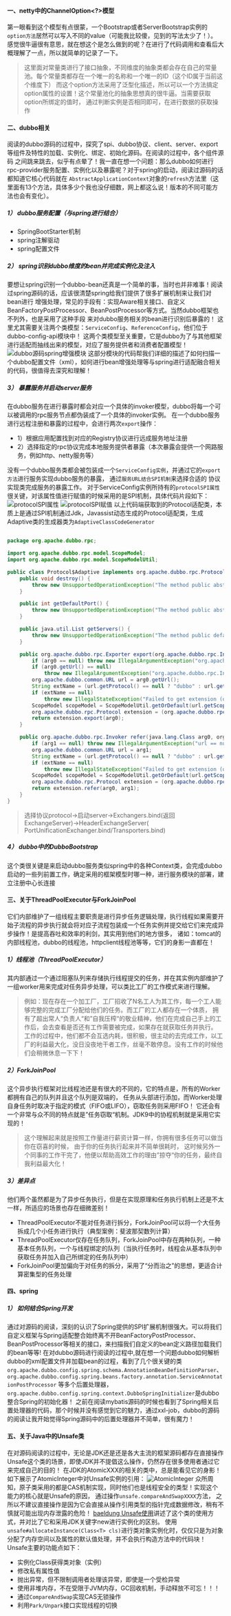 #### 一、netty中的ChannelOption<?>模型

第一眼看到这个模型有点很蒙，一个Bootstrap或者ServerBootstrap实例的`option方法`居然可以写入不同的value（可能我比较傻，见到的写法太少了！）。
感觉很牛逼很有意思，就在想这个是怎么做到的呢？在进行了代码调用和查看后大概理解了一点，所以就简单的记录了一下。
> 这里面对常量类进行了接口抽象，不同维度的抽象类都会存在自己的常量池。每个常量类都存在一个唯一的名称和一个唯一的ID（这个ID属于当前这个维度下）
> 而这个option方法采用了泛型化描述，所以可以一个方法搞定option属性的设置！这个常量池化的抽象思想真的很牛逼。当需要获取option所绑定的值时，
> 通过判断实例是否相同即可，在进行数据的获取操作

#### 二、dubbo相关

阅读的dubbo源码的过程中，探究了spi、dubbo协议、client、server、export等组件及特性的加载、实例化、绑定、初始化源码。在阅读的过程中，各个组件源码
之间跳来跳去，似乎有点晕了！我一直在想一个问题：那么dubbo如何进行rpc-provider服务配置、实例化以及暴露呢？对于spring的启动，阅读过源码的话都知道它核心代码就在
`AbstractApplicationContext`对象的`refresh`方法里（这里面有13个方法，具体多少个我也没仔细数，网上都这么说！版本的不同可能方法也会有变化）。

##### 1） dubbo服务配置（与spring进行结合）

+ SpringBootStarter机制
+ spring注解驱动
+ spring配置文件

##### 2） spring识别dubbo维度的bean并完成实例化及注入

要想让spring识别一个dubbo-bean还真是一个简单的事，当时也并非难事！阅读过spring源码的话，应该很清楚spring给我们提供了很多扩展机制来让我们对bean进行
增强处理，常见的手段有：实现Aware相关接口、自定义BeanFactoryPostProcessor、BeanPostProcessor等方式。当然dubbo框架也不列外，也是采用了这种手段
来对dubbo服务相关的bean进行识别后暴露的！
这里尤其需要关注两个类模型：`ServiceConfig`、`ReferenceConfig`，他们位于dubbo-config-api模块中！
这两个类模型至关重要，它是dubbo为了与其他框架进行适配而抽线出来的模型，对应了服务提供者和消费者配置模型！
![dubbo源码spring增强模块](../image/dubbo/dubbo-config-spring.png)
这部分模块的代码帮我们详细的描述了如何扫描一个dubbo配置文件（xml），如何进行bean增强处理等与spring进行适配融合相关的代码，很值得去深究和理解！

##### 3） 暴露服务并启动server服务

在dubbo服务在进行暴露时都会对应一个具体的invoker模型，dubbo将每一个可以被调用的rpc服务节点都伪装成了一个具体的invoker实例。
在一个dubbo服务进行远程注册和暴露的过程中，会进行两次`export`操作：

+ 1）根据应用配置找到对应的Registry协议进行远成服务地址注册
+ 2）选择指定的rpc协议完成本地服务提供者暴露（本次暴露会提供一个网路服务，例如http、netty服务等）

没有一个dubbo服务类都会被包装成一个`ServiceConfig实例`，并通过它的`export方法`进行服务实现dubbo服务的暴露，
通过`服务URL结合SPI机制`来选择合适的 协议实现类完成服务的暴露工作。
对于ServiceConfig实例所持有的`protocolSPI属性`很关键，对该属性值进行赋值的时候采用的是SPI机制，具体代码片段如下：
![protocolSPI属性](../image/dubbo/service-config-protocolSPI.png)
![protocolSPI赋值](../image/dubbo/protocolSPI-value.png)
以上代码端获取到的Protocol适配类，本质上是通过SPI机制通过Jdk，Javassist动态生成的Protocol适配类，生成Adaptive类的生成器类为`AdaptiveClassCodeGenerator`

```java

package org.apache.dubbo.rpc;

import org.apache.dubbo.rpc.model.ScopeModel;
import org.apache.dubbo.rpc.model.ScopeModelUtil;

public class Protocol$Adaptive implements org.apache.dubbo.rpc.Protocol {
    public void destroy() {
        throw new UnsupportedOperationException("The method public abstract void org.apache.dubbo.rpc.Protocol.destroy() of interface org.apache.dubbo.rpc.Protocol is not adaptive method!");
    }

    public int getDefaultPort() {
        throw new UnsupportedOperationException("The method public abstract int org.apache.dubbo.rpc.Protocol.getDefaultPort() of interface org.apache.dubbo.rpc.Protocol is not adaptive method!");
    }

    public java.util.List getServers() {
        throw new UnsupportedOperationException("The method public default java.util.List org.apache.dubbo.rpc.Protocol.getServers() of interface org.apache.dubbo.rpc.Protocol is not adaptive method!");
    }

    public org.apache.dubbo.rpc.Exporter export(org.apache.dubbo.rpc.Invoker arg0) throws org.apache.dubbo.rpc.RpcException {
        if (arg0 == null) throw new IllegalArgumentException("org.apache.dubbo.rpc.Invoker argument == null");
        if (arg0.getUrl() == null)
            throw new IllegalArgumentException("org.apache.dubbo.rpc.Invoker argument getUrl() == null");
        org.apache.dubbo.common.URL url = arg0.getUrl();
        String extName = (url.getProtocol() == null ? "dubbo" : url.getProtocol());
        if (extName == null)
            throw new IllegalStateException("Failed to get extension (org.apache.dubbo.rpc.Protocol) name from url (" + url.toString() + ") use keys([protocol])");
        ScopeModel scopeModel = ScopeModelUtil.getOrDefault(url.getScopeModel(), org.apache.dubbo.rpc.Protocol.class);
        org.apache.dubbo.rpc.Protocol extension = (org.apache.dubbo.rpc.Protocol) scopeModel.getExtensionLoader(org.apache.dubbo.rpc.Protocol.class).getExtension(extName);
        return extension.export(arg0);
    }

    public org.apache.dubbo.rpc.Invoker refer(java.lang.Class arg0, org.apache.dubbo.common.URL arg1) throws org.apache.dubbo.rpc.RpcException {
        if (arg1 == null) throw new IllegalArgumentException("url == null");
        org.apache.dubbo.common.URL url = arg1;
        String extName = (url.getProtocol() == null ? "dubbo" : url.getProtocol());
        if (extName == null)
            throw new IllegalStateException("Failed to get extension (org.apache.dubbo.rpc.Protocol) name from url (" + url.toString() + ") use keys([protocol])");
        ScopeModel scopeModel = ScopeModelUtil.getOrDefault(url.getScopeModel(), org.apache.dubbo.rpc.Protocol.class);
        org.apache.dubbo.rpc.Protocol extension = (org.apache.dubbo.rpc.Protocol) scopeModel.getExtensionLoader(org.apache.dubbo.rpc.Protocol.class).getExtension(extName);
        return extension.refer(arg0, arg1);
    }
}

```

> 选择协议protocol->启动server->Exchangers.bind(返回ExchangeServer)->HeaderExchangeServer(
> PortUnificationExchanger.bind/Transporters.bind)

##### 4） dubbo中的DubboBootstrap

这个类很关键是来启动dubbo服务类似spring中的各种Context类，会完成dubbo启动的一些列前置工作，确定采用的框架模型时哪一种，进行服务模块的部署，建立注册中心长连接

#### 三、关于ThreadPoolExecutor与ForkJoinPool

它们内部维护了一组线程主要职责是进行异步任务逻辑处理，执行线程如果需要开始子流程的异步执行就会将对应子流程包装成一个任务实例并提交给它们来完成异步操作！是提高吞吐和效率的利剑，其实用到他们的地方很多，
诸如：tomcat的内部线程池，dubbo的线程池，httpclient线程池等等，它们的身影一直都在！

##### 1）线程池（ThreadPoolExecutor）

其内部通过一个通过阻塞队列来存储执行线程提交的任务，并在其实例内部维护了一组worker用来完成对任务异步处理，可以类比工厂的工作模式来进行理解。
> 例如：现在存在一个加工厂，工厂招收了N名工人为其工作，每一个工人能够完整的完成工厂分配给他们的任务。而工厂的工人都存在一个体质，
> 拥有了超出常人“负责人“和”自我压榨“的敬业精神，他们在完成自己手上的工作后，会去查看是否还有工作需要被完成，如果存在就获取任务并执行。
> 工作的过程中，他们都不会互选内耗，很积极，很主动的去完成工作，以工厂的利益最大化，没日没夜地干者工作，丝毫不敢停息。没有工作的时候他们会稍微休息一下下！

##### 2）ForkJoinPool

这个异步执行框架对比线程池还是有很大的不同的，它的特点是，所有的Worker都拥有自己的队列并且这个队列是双端的，
任务从头部进行添加，而Worker处理自身任务时取决于指定的模式（FIFO或LIFO），窃取任务则采用FIFO！
它还会有一个非常与众不同的特点就是”任务窃取“机制。JDK9中的协程机制就是采用它实现的！
> 这个理解起来就是按照工作量进行薪资计算一样，你拥有很多任务可以做当你在窃喜的时候， 由于你的任务执行起来并不简单很耗时，
> 这时候另外一个同事的工作干完了，他便以帮助高效工作的理由”掠夺“你的任务，最终自我利益最大化！

##### 3）差异点

他们两个虽然都是为了异步任务执行，但是在实现原理和任务执行机制上还是不太一样，所适应的场景也存在细微差别！

+ ThreadPoolExecutor不能对任务进行拆分，ForkJoinPool可以将一个大任务拆成几个小任务进行执行（典型案例：斐波那契数列计算）
+ ThreadPoolExecutor仅存在任务队列，ForkJoinPool中存在两种队列，一种基本任务队列，一个与线程绑定的队列（当执行任务时，线程会从基本队列中获取任务并加入自己所绑定的任务队列中）
+ ForkJoinPool更加偏向于对任务的拆分，采用了“分而治之”的思想，更适合计算密集型的任务处理

#### 四、spring

##### 1） 如何结合Spring开发

通过对源码的阅读，深刻的认识了Spring提供的SPI扩展机制很强大。可以将我们自定义框架与Spring适配整合始终离不开BeanFactoryPostProcessor、BeanPostProcessor等相关的接口，来扫描我们自定义的bean定义路径加载我们的bean等等!
在对dubbo源码进行阅读的过程中,就在想一个问题dubbo如何解析dubbo的xml配置文件并加载bean的过程，看到了几个很关键的类`org.apache.dubbo.config.spring.schema.AnnotationBeanDefinitionParser`、
`org.apache.dubbo.config.spring.beans.factory.annotation.ServiceAnnotationPostProcessor`
等多个后置处理器，`org.apache.dubbo.config.spring.context.DubboSpringInitializer`是dubbo整合Spring的初始化器！
之前在阅读mybatis源码的时候也看到了Spring相关后置处理器的代码，那个时候并没有感觉到它的魅力，通过xxl-job，dubbo的源码的阅读让我开始觉得Spring源码中的后置处理器并不简单，很有魔力！

#### 五、关于Java中的Unsafe类

在对源码阅读的过程中，无论是JDK还是还是各大主流的框架源码都存在直接操作Unsafe这个类的场景，即使JDK并不提倡这么操作，仍然存在很多使用者通过它来完成自己的目的！
在JDK的AtomicXXX的相关的类中，总是能看见它的身影！如下展示了AtomicInteger中对Unsafe实例的引用：
![AtomicInteger](../image/jdk/AtomicInteger.png)
众所周知，原子类采用的都是CAS机制实现，同时他们也是线程安全的类型！实现这个能力的核心就是Unsafe的原因，
通过操作`unsafe.compareAndSwapXXXX`方法， 之所以不建议直接操作是因为它会直接从操作引用类型的指针完成数据修改，稍有不慎就可能出现内存泄露的危险！
[baeldung Unsafe使用](https://www.baeldung.com/java-unsafe)讲述了这个类的使用方式，并对比了它和采用JDK关键字new进行实例化的区别。
使用`unsafe#allocateInstance(Class<T> cls)`进行类对象实例化时，仅仅只是为对象分配了内存空间以及属性的默认值处理，并不会执行构造方法中的代码块！
Unsafe主要的功能点如下：

+ 实例化Class获得类对象（实例）
+ 修改私有属性值
+ 抛出异常，但不限制调用者处理该异常，即使是一个受检异常
+ 使用非堆内存，不在受限于JVM内存，GC回收机制，手动释放不可忘！！！
+ 通过`CompareAndSwap`实现CAS无锁操作
+ 利用`Park/Unpark`接口实现线程的切换




